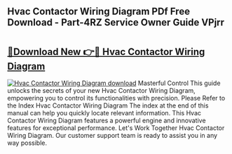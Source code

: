 ## Hvac Contactor Wiring Diagram PDf Free Download - Part-4RZ Service Owner Guide VPjrr

# <h2><a href="http://dfunuui.blite.top/?on=Hvac+Contactor+Wiring+Diagram">🔗Download New 👉🔴 Hvac Contactor Wiring Diagram</a></h2>

[![Hvac Contactor Wiring Diagram download](https://i.imgur.com/lujVjoI.png)](http://dfunuui.blite.top/?on=Hvac+Contactor+Wiring+Diagram)
Masterful Control This guide unlocks the secrets of your new Hvac Contactor Wiring Diagram, empowering you to control its functionalities with precision. Please Refer to the Index Hvac Contactor Wiring Diagram The index at the end of this manual can help you quickly locate relevant information. This Hvac Contactor Wiring Diagram features a powerful engine and innovative features for exceptional performance. Let's Work Together Hvac Contactor Wiring Diagram. Our customer support team is ready to assist you in any way possible.
